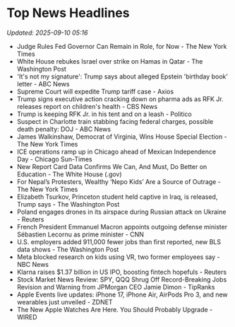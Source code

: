 # Top News Headlines

_Updated: 2025-09-10 05:16_

- Judge Rules Fed Governor Can Remain in Role, for Now - The New York Times
- White House rebukes Israel over strike on Hamas in Qatar - The Washington Post
- 'It's not my signature': Trump says about alleged Epstein 'birthday book' letter - ABC News
- Supreme Court will expedite Trump tariff case - Axios
- Trump signs executive action cracking down on pharma ads as RFK Jr. releases report on children's health - CBS News
- Trump is keeping RFK Jr. in his tent and on a leash - Politico
- Suspect in Charlotte train stabbing facing federal charges, possible death penalty: DOJ - ABC News
- James Walkinshaw, Democrat of Virginia, Wins House Special Election - The New York Times
- ICE operations ramp up in Chicago ahead of Mexican Independence Day - Chicago Sun-Times
- New Report Card Data Confirms We Can, And Must, Do Better on Education - The White House (.gov)
- For Nepal’s Protesters, Wealthy ‘Nepo Kids’ Are a Source of Outrage - The New York Times
- Elizabeth Tsurkov, Princeton student held captive in Iraq, is released, Trump says - The Washington Post
- Poland engages drones in its airspace during Russian attack on Ukraine - Reuters
- French President Emmanuel Macron appoints outgoing defense minister Sébastien Lecornu as prime minister - CNN
- U.S. employers added 911,000 fewer jobs than first reported, new BLS data shows - The Washington Post
- Meta blocked research on kids using VR, two former employees say - NBC News
- Klarna raises $1.37 billion in US IPO, boosting fintech hopefuls - Reuters
- Stock Market News Review: SPY, QQQ Shrug Off Record-Breaking Jobs Revision and Warning from JPMorgan CEO Jamie Dimon - TipRanks
- Apple Events live updates: iPhone 17, iPhone Air, AirPods Pro 3, and new wearables just unveiled - ZDNET
- The New Apple Watches Are Here. You Should Probably Upgrade - WIRED